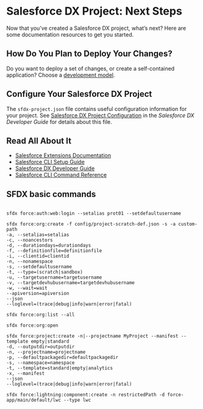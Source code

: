 # Salesforce DX Project: Next Steps

Now that you’ve created a Salesforce DX project, what’s next? Here are some documentation resources to get you started.

## How Do You Plan to Deploy Your Changes?

Do you want to deploy a set of changes, or create a self-contained application? Choose a [development model](https://developer.salesforce.com/tools/vscode/en/user-guide/development-models).

## Configure Your Salesforce DX Project

The `sfdx-project.json` file contains useful configuration information for your project. See [Salesforce DX Project Configuration](https://developer.salesforce.com/docs/atlas.en-us.sfdx_dev.meta/sfdx_dev/sfdx_dev_ws_config.htm) in the _Salesforce DX Developer Guide_ for details about this file.

## Read All About It

- [Salesforce Extensions Documentation](https://developer.salesforce.com/tools/vscode/)
- [Salesforce CLI Setup Guide](https://developer.salesforce.com/docs/atlas.en-us.sfdx_setup.meta/sfdx_setup/sfdx_setup_intro.htm)
- [Salesforce DX Developer Guide](https://developer.salesforce.com/docs/atlas.en-us.sfdx_dev.meta/sfdx_dev/sfdx_dev_intro.htm)
- [Salesforce CLI Command Reference](https://developer.salesforce.com/docs/atlas.en-us.sfdx_cli_reference.meta/sfdx_cli_reference/cli_reference.htm)

## SFDX basic commands
```shell

sfdx force:auth:web:login --setalias prot01 --setdefaultusername

sfdx force:org:create -f config/project-scratch-def.json -s -a custom-path
-a, --setalias=setalias
-c, --noancestors
-d, --durationdays=durationdays
-f, --definitionfile=definitionfile
-i, --clientid=clientid
-n, --nonamespace
-s, --setdefaultusername
-t, --type=(scratch|sandbox)
-u, --targetusername=targetusername
-v, --targetdevhubusername=targetdevhubusername
-w, --wait=wait
--apiversion=apiversion
--json
--loglevel=(trace|debug|info|warn|error|fatal)

sfdx force:org:list --all

sfdx force:org:open

sfdx force:project:create -n|--projectname MyProject --manifest --template empty|standard
-d, --outputdir=outputdir
-n, --projectname=projectname
-p, --defaultpackagedir=defaultpackagedir
-s, --namespace=namespace
-t, --template=standard|empty|analytics
-x, --manifest
--json
--loglevel=(trace|debug|info|warn|error|fatal)

sfdx force:lightning:component:create -n restrictedPath -d force-app/main/default/lwc --type lwc

```

